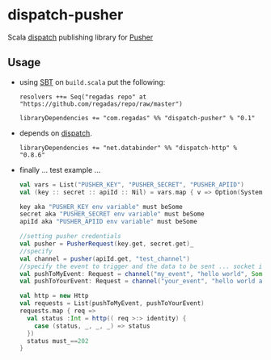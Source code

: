 dispatch-pusher
===============

Scala [dispatch](https://github.com/dispatch/dispatch) publishing library for [Pusher](http://pusher.com)

## Usage

 * using [SBT](https://github.com/harrah/xsbt) on `build.scala` put the following:
    
    ```
    resolvers ++= Seq("regadas repo" at "https://github.com/regadas/repo/raw/master")

    libraryDependencies += "com.regadas" %% "dispatch-pusher" % "0.1"
    ```
    
 * depends on [dispatch](https://github.com/dispatch/dispatch).
    
    ```
    libraryDependencies += "net.databinder" %% "dispatch-http" % "0.8.6"
    ```
    
 * finally ... test example ...
    ```scala
    val vars = List("PUSHER_KEY", "PUSHER_SECRET", "PUSHER_APIID")
    val (key :: secret :: apiId :: Nil) = vars.map { v => Option(System.getenv(v)) }

    key aka "PUSHER_KEY env variable" must beSome
    secret aka "PUSHER_SECRET env variable" must beSome
    apiId aka "PUSHER_APIID env variable" must beSome

    //setting pusher credentials
    val pusher = PusherRequest(key.get, secret.get)_
    //specify
    val channel = pusher(apiId.get, "test_channel")
    //specify the event to trigger and the data to be sent ... socket id is optional
    val pushToMyEvent: Request = channel("my_event", "hello world", Some("1"))
    val pushToYourEvent: Request = channel("your_event", "hello world again", None)

    val http = new Http
    val requests = List(pushToMyEvent, pushToYourEvent)
    requests.map { req =>
      val status :Int = http(( req >:> identity) {
        case (status, _, _, _) => status
      })
      status must_==202
    }
    ```
